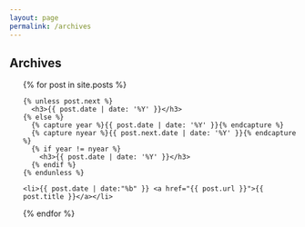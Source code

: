 ```yaml
---
layout: page
permalink: /archives
---
```


<h2>Archives</h2>
<ul>
  {% for post in site.posts %}

    {% unless post.next %}
      <h3>{{ post.date | date: '%Y' }}</h3>
    {% else %}
      {% capture year %}{{ post.date | date: '%Y' }}{% endcapture %}
      {% capture nyear %}{{ post.next.date | date: '%Y' }}{% endcapture %}
      {% if year != nyear %}
        <h3>{{ post.date | date: '%Y' }}</h3>
      {% endif %}
    {% endunless %}

    <li>{{ post.date | date:"%b" }} <a href="{{ post.url }}">{{ post.title }}</a></li>
  {% endfor %}
</ul>